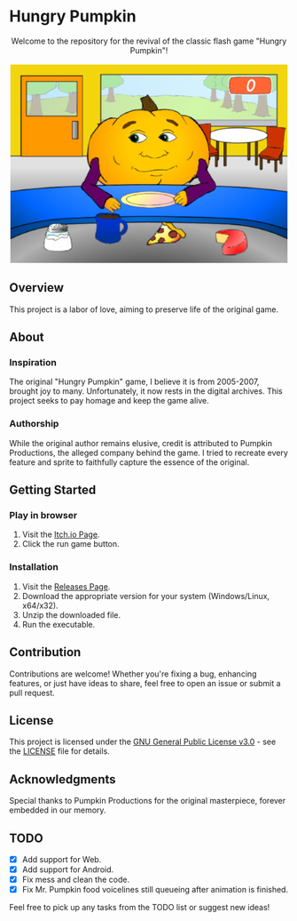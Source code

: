 # Hungry Pumpkin

<p align="center">
    Welcome to the repository for the revival of the classic flash game "Hungry Pumpkin"!
    <br><br>
    <a href="https://github.com/degradka/hungry_pumpkin">
        <img src="git-assets/hungrypumpkin_screenshot.jpg" width="500" alt="Hungry Pumpkin game screenshot">
    </a>
</p>

## Overview

This project is a labor of love, aiming to preserve life of the original game.

## About

### Inspiration
The original "Hungry Pumpkin" game, I believe it is from 2005-2007, brought joy to many. Unfortunately, it now rests in the digital archives. This project seeks to pay homage and keep the game alive.

### Authorship
While the original author remains elusive, credit is attributed to Pumpkin Productions, the alleged company behind the game. I tried to recreate every feature and sprite to faithfully capture the essence of the original.

## Getting Started

### Play in browser
1. Visit the [Itch.io Page](https://degradka.itch.io/hungry-pumpkin).
2. Click the run game button.

### Installation
1. Visit the [Releases Page](https://github.com/degradka/hungry_pumpkin/releases).
2. Download the appropriate version for your system (Windows/Linux, x64/x32).
3. Unzip the downloaded file.
4. Run the executable.

## Contribution

Contributions are welcome! Whether you're fixing a bug, enhancing features, or just have ideas to share, feel free to open an issue or submit a pull request.

## License

This project is licensed under the [GNU General Public License v3.0](LICENSE) - see the [LICENSE](LICENSE) file for details.

## Acknowledgments

Special thanks to Pumpkin Productions for the original masterpiece, forever embedded in our memory.


## TODO

- [x] Add support for Web.
- [x] Add support for Android.
- [x] Fix mess and clean the code.
- [x] Fix Mr. Pumpkin food voicelines still queueing after animation is finished.

Feel free to pick up any tasks from the TODO list or suggest new ideas!
